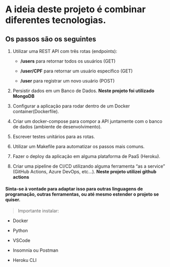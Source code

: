 # A ideia deste projeto é combinar diferentes tecnologias.

## Os passos são os seguintes

1. Utilizar uma REST API com três rotas (endpoints):

   - **/users** para retornar todos os usuários (GET)

   - **/user/CPF** para retornar um usuário específico (GET)

   - **/user** para registrar um novo usuário (POST)

2. Persistir dados em um Banco de Dados. **Neste projeto foi utilizado MongoDB**

3. Configurar a aplicação para rodar dentro de um Docker container(Dockerfile).

4. Criar um docker-compose para compor a API juntamente com o banco de dados (ambiente de desenvolvimento).

5. Escrever testes unitários para as rotas.

6. Utilizar um Makefile para automatizar os passos mais comuns.

7. Fazer o deploy da aplicação em alguma plataforma de PaaS (Heroku).

8. Criar uma pipeline de CI/CD utilizando alguma ferramenta “as a service” (GitHub Actions, Azure DevOps, etc…). **Neste projeto utilizei github actions**

#### Sinta-se à vontade para adaptar isso para outras linguagens de programação, outras ferramentas, ou até mesmo estender o projeto se quiser.

> Importante instalar:

- Docker

- Python

- VSCode

- Insomnia ou Postman

- Heroku CLI

